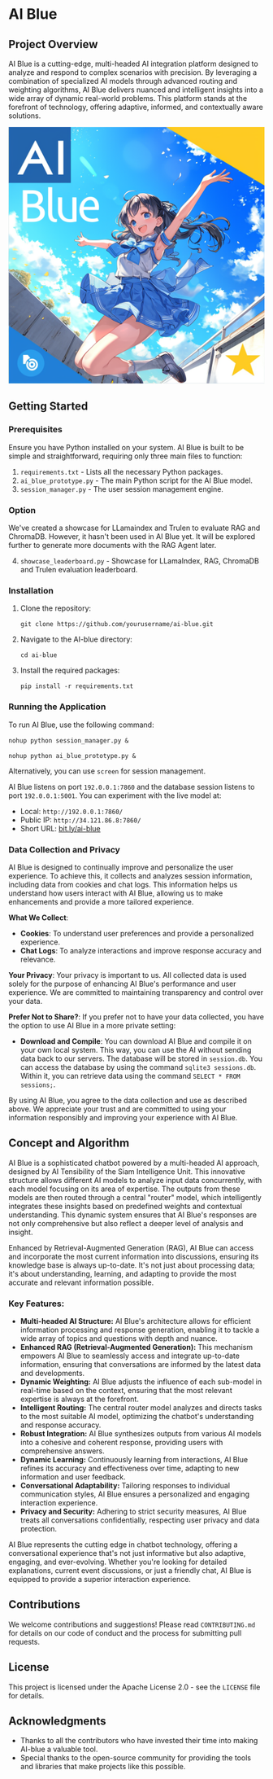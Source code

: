 # AI Blue

## Project Overview

AI Blue is a cutting-edge, multi-headed AI integration platform designed to analyze and respond to complex scenarios with precision. By leveraging a combination of specialized AI models through advanced routing and weighting algorithms, AI Blue delivers nuanced and intelligent insights into a wide array of dynamic real-world problems. This platform stands at the forefront of technology, offering adaptive, informed, and contextually aware solutions.

![AI Blue Logo](anime_ai_blue.png)

## Getting Started

### Prerequisites

Ensure you have Python installed on your system. AI Blue is built to be simple and straightforward, requiring only three main files to function:

1. `requirements.txt` - Lists all the necessary Python packages.
2. `ai_blue_prototype.py` - The main Python script for the AI Blue model.
3. `session_manager.py` - The user session management engine.

### Option

We've created a showcase for LLamaindex and Trulen to evaluate RAG and ChromaDB. However, it hasn't been used in AI Blue yet. It will be explored further to generate more documents with the RAG Agent later.

4. `showcase_leaderboard.py` - Showcase for LLamaIndex, RAG, ChromaDB and Trulen evaluation leaderboard.

### Installation

1. Clone the repository:
   ```console
   git clone https://github.com/yourusername/ai-blue.git
   ```
2. Navigate to the AI-blue directory:
   ```console
   cd ai-blue
   ```
3. Install the required packages:
   ```console
   pip install -r requirements.txt
   ```


### Running the Application

To run AI Blue, use the following command:

```console
nohup python session_manager.py &
```

```console
nohup python ai_blue_prototype.py &
```

Alternatively, you can use `screen` for session management.

AI Blue listens on port `192.0.0.1:7860` and the database session listens to port `192.0.0.1:5001`. You can experiment with the live model at:

- Local: `http://192.0.0.1:7860/`
- Public IP: `http://34.121.86.8:7860/`
- Short URL: [bit.ly/ai-blue](http://bit.ly/ai-blue)

### Data Collection and Privacy

AI Blue is designed to continually improve and personalize the user experience. To achieve this, it collects and analyzes session information, including data from cookies and chat logs. This information helps us understand how users interact with AI Blue, allowing us to make enhancements and provide a more tailored experience.

**What We Collect**:
- **Cookies**: To understand user preferences and provide a personalized experience.
- **Chat Logs**: To analyze interactions and improve response accuracy and relevance.

**Your Privacy**:
Your privacy is important to us. All collected data is used solely for the purpose of enhancing AI Blue's performance and user experience. We are committed to maintaining transparency and control over your data.

**Prefer Not to Share?**:
If you prefer not to have your data collected, you have the option to use AI Blue in a more private setting:
- **Download and Compile**: You can download AI Blue and compile it on your own local system. This way, you can use the AI without sending data back to our servers. The database will be stored in `session.db`. You can access the database by using the command `sqlite3 sessions.db`. Within it, you can retrieve data using the command `SELECT * FROM sessions;`.

By using AI Blue, you agree to the data collection and use as described above. We appreciate your trust and are committed to using your information responsibly and improving your experience with AI Blue.


## Concept and Algorithm

AI Blue is a sophisticated chatbot powered by a multi-headed AI approach, designed by AI Tensibility of the Siam Intelligence Unit. This innovative structure allows different AI models to analyze input data concurrently, with each model focusing on its area of expertise. The outputs from these models are then routed through a central "router" model, which intelligently integrates these insights based on predefined weights and contextual understanding. This dynamic system ensures that AI Blue's responses are not only comprehensive but also reflect a deeper level of analysis and insight.

Enhanced by Retrieval-Augmented Generation (RAG), AI Blue can access and incorporate the most current information into discussions, ensuring its knowledge base is always up-to-date. It's not just about processing data; it's about understanding, learning, and adapting to provide the most accurate and relevant information possible.

### Key Features:

- **Multi-headed AI Structure:** AI Blue's architecture allows for efficient information processing and response generation, enabling it to tackle a wide array of topics and questions with depth and nuance.
- **Enhanced RAG (Retrieval-Augmented Generation):** This mechanism empowers AI Blue to seamlessly access and integrate up-to-date information, ensuring that conversations are informed by the latest data and developments.
- **Dynamic Weighting:** AI Blue adjusts the influence of each sub-model in real-time based on the context, ensuring that the most relevant expertise is always at the forefront.
- **Intelligent Routing:** The central router model analyzes and directs tasks to the most suitable AI model, optimizing the chatbot's understanding and response accuracy.
- **Robust Integration:** AI Blue synthesizes outputs from various AI models into a cohesive and coherent response, providing users with comprehensive answers.
- **Dynamic Learning:** Continuously learning from interactions, AI Blue refines its accuracy and effectiveness over time, adapting to new information and user feedback.
- **Conversational Adaptability:** Tailoring responses to individual communication styles, AI Blue ensures a personalized and engaging interaction experience.
- **Privacy and Security:** Adhering to strict security measures, AI Blue treats all conversations confidentially, respecting user privacy and data protection.

AI Blue represents the cutting edge in chatbot technology, offering a conversational experience that's not just informative but also adaptive, engaging, and ever-evolving. Whether you're looking for detailed explanations, current event discussions, or just a friendly chat, AI Blue is equipped to provide a superior interaction experience.

## Contributions

We welcome contributions and suggestions! Please read `CONTRIBUTING.md` for details on our code of conduct and the process for submitting pull requests.

## License

This project is licensed under the Apache License 2.0 - see the `LICENSE` file for details.

## Acknowledgments

- Thanks to all the contributors who have invested their time into making AI-blue a valuable tool.
- Special thanks to the open-source community for providing the tools and libraries that make projects like this possible.
